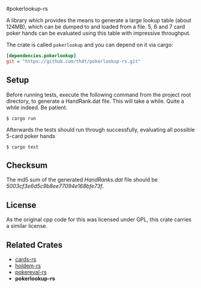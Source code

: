 #pokerlookup-rs

A library which provides the means to generate a large lookup table (about 124MB), which can be dumped to and loaded from a file. 5, 6 and 7 card poker hands
can be evaluated using this table with impressive throughput.

The crate is called `pokerlookup` and you can depend on it via cargo:

```ini
[dependencies.pokerlookup]
git = "https://github.com/th4t/pokerlookup-rs.git"
```

## Setup
Before running tests, execute the following command from the project root directory, to generate a HandRank.dat file.
This will take a while. Quite a while indeed. Be patient.

```
$ cargo run
```

Afterwards the tests should run through successfully, evaluating all possible 5-card poker hands
```
$ cargo test
```

## Checksum

The md5 sum of the generated *HandRanks.dat* file should be *5003cf3e6d5c9b8ee77094e168bfe73f*.

## License
As the original cpp code for this was licensed under GPL, this crate carries a similar license.

## Related Crates
* [cards-rs](https://github.com/th4t/cards-rs)
* [holdem-rs](https://github.com/th4t/holdem-rs)
* [pokereval-rs](https://github.com/th4t/pokereval-rs)
* **pokerlookup-rs**
